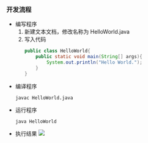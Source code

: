 ### 开发流程
- 编写程序
	1. 新建文本文档，修改名称为 HelloWorld.java
	2. 写入代码
		```java
		public class HelloWorld{
			public static void main(String[] args){
				System.out.println("Hello World.");
			}
		}
		```
- 编译程序
	```
	javac HelloWorld.java
	```
- 运行程序
	```
	java HelloWorld
	```
- 执行结果
![](../pictures/example.png)
